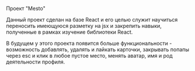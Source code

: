 Проект "Mesto"

Данный проект сделан на базе React и его целью служит научиться переносить имеющуюся разметку на jsx и закрепить навыки, полученные в рамках изучение библиотеки React.

В будущем у этого проекта появится больше функциональности - возможность добавлять, удалять и лайкать карточки, закрывать попапы через esc и клик в любое пустое место, менять аватар, имя и род деятельности профиля.